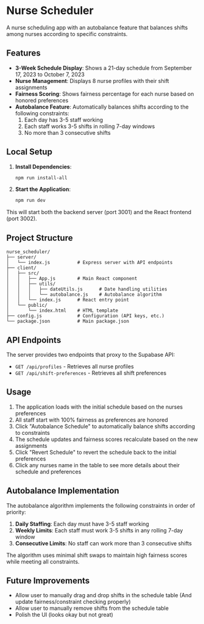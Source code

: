# Nurse Scheduler

A nurse scheduling app with an autobalance feature that balances shifts among nurses according to specific constraints.

## Features

- **3-Week Schedule Display**: Shows a 21-day schedule from September 17, 2023 to October 7, 2023
- **Nurse Management**: Displays 8 nurse profiles with their shift assignments
- **Fairness Scoring**: Shows fairness percentage for each nurse based on honored preferences
- **Autobalance Feature**: Automatically balances shifts according to the following constraints:
  1. Each day has 3-5 staff working
  2. Each staff works 3-5 shifts in rolling 7-day windows
  3. No more than 3 consecutive shifts

## Local Setup

1. **Install Dependencies**:
   ```bash
   npm run install-all
   ```

2. **Start the Application**:
   ```bash
   npm run dev
   ```

This will start both the backend server (port 3001) and the React frontend (port 3002).

## Project Structure

```
nurse_scheduler/
├── server/
│   └── index.js          # Express server with API endpoints
├── client/
│   ├── src/
│   │   ├── App.js        # Main React component
│   │   ├── utils/
│   │   │   ├── dateUtils.js      # Date handling utilities
│   │   │   └── autobalance.js    # Autobalance algorithm
│   │   └── index.js      # React entry point
│   └── public/
│       └── index.html    # HTML template
├── config.js             # Configuration (API keys, etc.)
└── package.json          # Main package.json
```

## API Endpoints

The server provides two endpoints that proxy to the Supabase API:
- `GET /api/profiles` - Retrieves all nurse profiles
- `GET /api/shift-preferences` - Retrieves all shift preferences

## Usage

1. The application loads with the initial schedule based on the nurses preferences
2. All staff start with 100% fairness as preferences are honored
3. Click "Autobalance Schedule" to automatically balance shifts according to constraints
4. The schedule updates and fairness scores recalculate based on the new assignments
5. Click "Revert Schedule" to revert the schedule back to the initial preferences
6. Click any nurses name in the table to see more details about their schedule and preferences

## Autobalance Implementation

The autobalance algorithm implements the following constraints in order of priority:

1. **Daily Staffing**: Each day must have 3-5 staff working
2. **Weekly Limits**: Each staff must work 3-5 shifts in any rolling 7-day window
3. **Consecutive Limits**: No staff can work more than 3 consecutive shifts

The algorithm uses minimal shift swaps to maintain high fairness scores while meeting all constraints. 

## Future Improvements

* Allow user to manually drag and drop shifts in the schedule table (And update fairness/constraint checking properly)
* Allow user to manually remove shifts from the schedule table
* Polish the UI (looks okay but not great)
